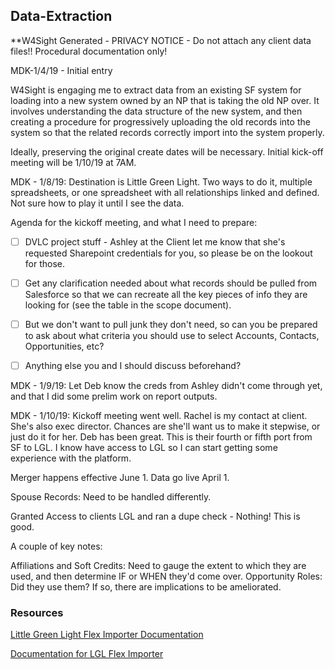 ## Data-Extraction

**W4Sight Generated - PRIVACY NOTICE - Do not attach any client data files!!  Procedural documentation only!

MDK-1/4/19 - Initial entry

W4Sight is engaging me to extract data from an existing SF system for loading into a new system owned by an NP that is taking the old NP over.  It involves understanding the data structure of the new system, and then creating a procedure for progressively uploading the old records into the system so that the related records correctly import into the system properly.

Ideally, preserving the original create dates will be necessary.  Initial kick-off meeting will be 1/10/19 at 7AM.

MDK - 1/8/19:  Destination is Little Green Light.    Two ways to do it, multiple spreadsheets, or one spreadsheet with all relationships linked and defined.  Not sure how to play it until I see the data.

Agenda for the kickoff meeting, and what I need to prepare:

- [ ] DVLC project stuff - Ashley at the Client let me know that she's requested Sharepoint credentials for you, so please be on the lookout for those.


- [ ] Get any clarification needed about what records should be pulled from Salesforce so that we can recreate all the key pieces of info they are looking for (see the table in the scope document).  

- [ ] But we don't want to pull junk they don't need, so can you be prepared to ask about what criteria you should use to select Accounts, Contacts, Opportunities, etc?  

- [ ] Anything else you and I should discuss beforehand?

MDK - 1/9/19:  Let Deb know the creds from Ashley didn't come through yet, and that I did some prelim work on report outputs.

MDK - 1/10/19:  Kickoff meeting went well.  Rachel is my contact at client.  She's also exec director.  Chances are she'll want us to make it stepwise, or just do it for her.  Deb has been great.  This is their fourth or fifth port from SF to LGL.  I know have access to LGL so I can start getting some experience with the platform.

Merger happens effective June 1.  Data go live April 1.  

Spouse Records: Need to be handled differently.

Granted Access to clients LGL and ran a dupe check - Nothing!  This is good.

A couple of key notes:

Affiliations and Soft Credits:  Need to gauge the extent to which they are used, and then determine IF or WHEN they'd come over.
Opportunity Roles: Did they use them?  If so, there are implications to be ameliorated.


### Resources

[Little Green Light Flex Importer Documentation](https://help.littlegreenlight.com/article/51-using-the-flex-importer)

[Documentation for LGL Flex Importer](https://help.littlegreenlight.com/article/55-uploading-relationships-with-the-flex-importer)

